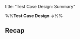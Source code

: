 <frontmatter>
title: "Test Case Design: Summary"
</frontmatter>

<link rel="stylesheet" href="{{baseUrl}}/css/textbook.css">

<div class="website-content">

%%**Test Case Design →**%%

## Recap

<div id="main">

<include src="recap/embed.md" boilerplate  />
<include src="exercises/embed.md" boilerplate  />

</div>

</div>
